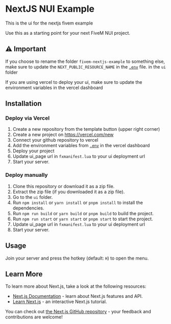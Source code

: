# NextJS NUI Example

This is the ui for the nextjs fivem example

Use this as a starting point for your next FiveM NUI project.

## ⚠️ Important

If you choose to rename the folder `fivem-nextjs-example` to something else, make sure to update the `NEXT_PUBLIC_RESOURCE_NAME` in the [`.env`](/ui/.env) file. in the `ui` folder

If you are using vercel to deploy your ui, make sure to update the environment variables in the vercel dashboard

## Installation

### Deploy via Vercel

1. Create a new repository from the template button (upper right corner)
2. Create a new project on https://vercel.com/new
3. Connect your github repository to vercel
4. Add the environment variables from [`.env`](/ui/.env) in the vercel dashboard
5. Deploy your project
6. Update ui_page url in `fxmanifest.lua` to your ui deployment url
7. Start your server.

### Deploy manually

1. Clone this repository or download it as a zip file.
2. Extract the zip file (if you downloaded it as a zip file).
3. Go to the `ui` folder.
4. Run `npm install` or `yarn install` or `pnpm install` to install the dependencies.
5. Run `npm run build` or `yarn build` or `pnpm build` to build the project.
6. Run `npm run start` or `yarn start` or `pnpm start` to start the project.
7. Update ui_page url in `fxmanifest.lua` to your ui deployment url
8. Start your server.

## Usage

Join your server and press the hotkey (default: `H`) to open the menu.

## Learn More

To learn more about Next.js, take a look at the following resources:

- [Next.js Documentation](https://nextjs.org/docs) - learn about Next.js features and API.
- [Learn Next.js](https://nextjs.org/learn) - an interactive Next.js tutorial.

You can check out [the Next.js GitHub repository](https://github.com/vercel/next.js/) - your feedback and contributions are welcome!
